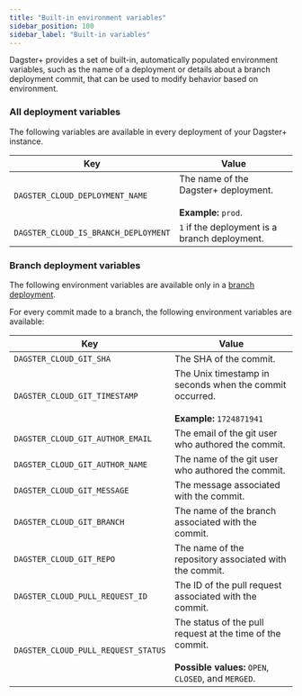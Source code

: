 ```yaml
---
title: "Built-in environment variables"
sidebar_position: 100
sidebar_label: "Built-in variables"
---
```


Dagster+ provides a set of built-in, automatically populated environment variables, such as the name of a deployment or details about a branch deployment commit, that can be used to modify behavior based on environment.

### All deployment variables

The following variables are available in every deployment of your Dagster+ instance.

| Key | Value |
|---|---|
| `DAGSTER_CLOUD_DEPLOYMENT_NAME` | The name of the Dagster+ deployment. <br/><br/>  **Example:** `prod`. |
| `DAGSTER_CLOUD_IS_BRANCH_DEPLOYMENT` | `1` if the deployment is a branch deployment. |


### Branch deployment variables

The following environment variables are available only in a [branch deployment](/dagster-plus/features/ci-cd/branch-deployments/).

For every commit made to a branch, the following environment variables are available:

| Key | Value |
|---|---|
| `DAGSTER_CLOUD_GIT_SHA` | The SHA of the commit. |
| `DAGSTER_CLOUD_GIT_TIMESTAMP` | The Unix timestamp in seconds when the commit occurred. <br/><br/> **Example:** `1724871941` |
| `DAGSTER_CLOUD_GIT_AUTHOR_EMAIL` | The email of the git user who authored the commit. |
| `DAGSTER_CLOUD_GIT_AUTHOR_NAME` | The name of the git user who authored the commit. |
| `DAGSTER_CLOUD_GIT_MESSAGE` | The message associated with the commit. |
| `DAGSTER_CLOUD_GIT_BRANCH` | The name of the branch associated with the commit. |
| `DAGSTER_CLOUD_GIT_REPO` | The name of the repository associated with the commit. |
| `DAGSTER_CLOUD_PULL_REQUEST_ID` | The ID of the pull request associated with the commit. |
| `DAGSTER_CLOUD_PULL_REQUEST_STATUS` | The status of the pull request at the time of the commit. <br/><br/> **Possible values:** `OPEN`, `CLOSED`, and `MERGED`. |
